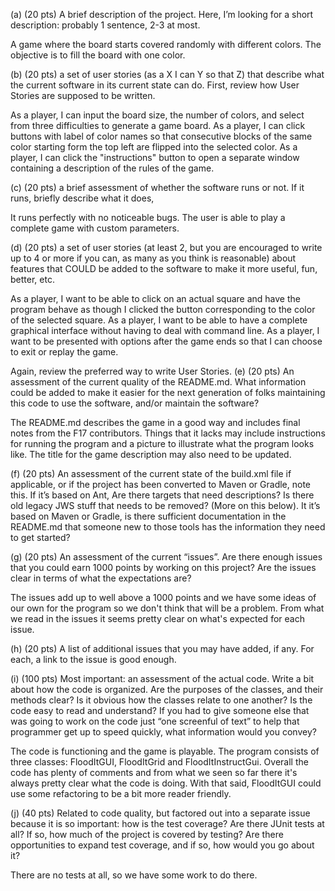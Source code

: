 (a) (20 pts) A brief description of the project. Here, I’m looking for a short description: probably 1 sentence, 2-3 at most.

A game where the board starts covered randomly with different colors. The objective is to fill the board with one color.

(b) (20 pts) a set of user stories (as a X I can Y so that Z) that describe what the current software in its current state can do.
First, review how User Stories are supposed to be written.

As a player, I can input the board size, the number of colors, and select from three difficulties to generate a game board.
As a player, I can click buttons with label of color names so that consecutive blocks of the same color starting form the top left are flipped into the selected color.
As a player, I can click the "instructions" button to open a separate window containing a description of the rules of the game.

(c) (20 pts) a brief assessment of whether the software runs or not. If it runs, briefly describe what it does,

It runs perfectly with no noticeable bugs. The user is able to play a complete game with custom parameters.

(d) (20 pts) a set of user stories (at least 2, but you are encouraged to write up to 4 or more if you can, as many as you think is reasonable) about features that COULD be added to the software to make it more useful, fun, better, etc.

As a player, I want to be able to click on an actual square and have the program behave as though I clicked the button corresponding to the color of the selected square.
As a player, I want to be able to have a complete graphical interface without having to deal with command line.
As a player, I want to be presented with options after the game ends so that I can choose to exit or replay the game.

Again, review the preferred way to write User Stories.
(e) (20 pts) An assessment of the current quality of the README.md. What information could be added to make it easier for the next generation of folks maintaining this code to use the software, and/or maintain the software?

The README.md describes the game in a good way and includes final notes from the F17 contributors. Things that it lacks may include instructions for running the program and a picture to illustrate what the program looks like. The title for the game description may also need to be updated.

(f) (20 pts) An assessment of the current state of the build.xml file if applicable, or if the project has been converted to Maven or Gradle, note this.
  If it’s based on Ant, Are there targets that need descriptions? Is there old legacy JWS stuff that needs to be removed? (More on this below).
  It it’s based on Maven or Gradle, is there sufficient documentation in the README.md that someone new to those tools has the information they need to get started?



(g) (20 pts) An assessment of the current “issues”. Are there enough issues that you could earn 1000 points by working on this project? Are the issues clear in terms of what the expectations are?

The issues add up to well above a 1000 points and we have some ideas of our own for the program so we don't think that will be a problem. From what we read in the issues it seems pretty clear on what's expected for each issue.

(h) (20 pts) A list of additional issues that you may have added, if any. For each, a link to the issue is good enough.



(i) (100 pts) Most important: an assessment of the actual code. Write a bit about how the code is organized. Are the purposes of the classes, and their methods clear? Is it obvious how the classes relate to one another? Is the code easy to read and understand? If you had to give someone else that was going to work on the code just “one screenful of text” to help that programmer get up to speed quickly, what information would you convey?

The code is functioning and the game is playable. The program consists of three classes: FloodItGUI, FloodItGrid and FloodItInstructGui. Overall the code has plenty of comments and from what we seen so far there it's always pretty clear what the code is doing. With that said, FloodItGUI could use some refactoring to be a bit more reader friendly.

(j) (40 pts) Related to code quality, but factored out into a separate issue because it is so important: how is the test coverage? Are there JUnit tests at all? If so, how much of the project is covered by testing? Are there opportunities to expand test coverage, and if so, how would you go about it?

There are no tests at all, so we have some work to do there.
